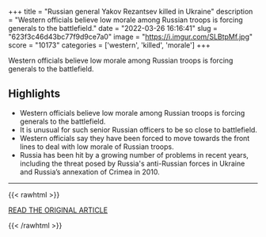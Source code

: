 +++
title = "Russian general Yakov Rezantsev killed in Ukraine"
description = "Western officials believe low morale among Russian troops is forcing generals to the battlefield."
date = "2022-03-26 16:16:41"
slug = "623f3c46d43bc77f9d9ce7a0"
image = "https://i.imgur.com/SLBtpMf.jpg"
score = "10173"
categories = ['western', 'killed', 'morale']
+++

Western officials believe low morale among Russian troops is forcing generals to the battlefield.

## Highlights

- Western officials believe low morale among Russian troops is forcing generals to the battlefield.
- It is unusual for such senior Russian officers to be so close to battlefield.
- Western officials say they have been forced to move towards the front lines to deal with low morale of Russian troops.
- Russia has been hit by a growing number of problems in recent years, including the threat posed by Russia's anti-Russian forces in Ukraine and Russia’s annexation of Crimea in 2010.

---

{{< rawhtml >}}
  <p class="article-category">
    <a target="_blank" href="https://www.bbc.co.uk/news/world-europe-60807538">READ THE ORIGINAL ARTICLE</a>
  </p>
{{< /rawhtml >}}
